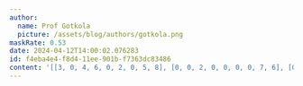 ```yaml
---
author:
  name: Prof Gotkola
  picture: /assets/blog/authors/gotkola.png
maskRate: 0.53
date: 2024-04-12T14:00:02.076283
id: f4eba4e4-f8d4-11ee-901b-f7363dc83486
content: '[[3, 0, 4, 6, 0, 2, 0, 5, 8], [0, 0, 2, 0, 0, 0, 0, 7, 6], [0, 6, 8, 7, 0, 0, 3, 0, 0], [0, 0, 6, 4, 9, 0, 1, 8, 2], [0, 0, 0, 0, 0, 6, 0, 0, 0], [0, 0, 5, 0, 0, 3, 6, 0, 4], [8, 0, 7, 0, 0, 9, 0, 0, 3], [6, 0, 3, 8, 0, 1, 0, 4, 5], [2, 0, 0, 0, 4, 7, 8, 0, 9]]'
---
```


